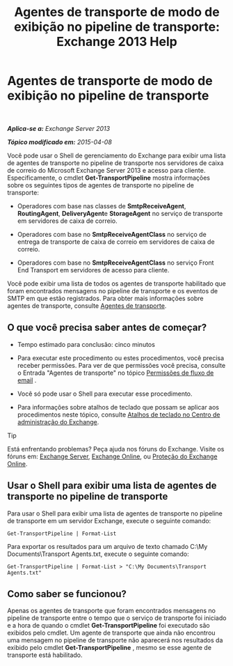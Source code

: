 ﻿---
title: 'Agentes de transporte de modo de exibição no pipeline de transporte: Exchange 2013 Help'
TOCTitle: Agentes de transporte de modo de exibição no pipeline de transporte
ms:assetid: bd715d8e-7b21-48de-8f68-d425d8506e4c
ms:mtpsurl: https://technet.microsoft.com/pt-br/library/Bb124395(v=EXCHG.150)
ms:contentKeyID: 51407906
ms.date: 05/22/2018
mtps_version: v=EXCHG.150
ms.translationtype: MT
---

# Agentes de transporte de modo de exibição no pipeline de transporte

 

_**Aplica-se a:** Exchange Server 2013_

_**Tópico modificado em:** 2015-04-08_

Você pode usar o Shell de gerenciamento do Exchange para exibir uma lista de agentes de transporte no pipeline de transporte nos servidores de caixa de correio do Microsoft Exchange Server 2013 e acesso para cliente. Especificamente, o cmdlet **Get-TransportPipeline** mostra informações sobre os seguintes tipos de agentes de transporte no pipeline de transporte:

  - Operadores com base nas classes de **SmtpReceiveAgent**, **RoutingAgent**, **DeliveryAgent**e **StorageAgent** no serviço de transporte em servidores de caixa de correio.

  - Operadores com base no **SmtpReceiveAgentClass** no serviço de entrega de transporte de caixa de correio em servidores de caixa de correio.

  - Operadores com base no **SmtpReceiveAgentClass** no serviço Front End Transport em servidores de acesso para cliente.

Você pode exibir uma lista de todos os agentes de transporte habilitado que foram encontrados mensagens no pipeline de transporte e os eventos de SMTP em que estão registrados. Para obter mais informações sobre agentes de transporte, consulte [Agentes de transporte](transport-agents-exchange-2013-help.md).

## O que você precisa saber antes de começar?

  - Tempo estimado para conclusão: cinco minutos

  - Para executar este procedimento ou estes procedimentos, você precisa receber permissões. Para ver de que permissões você precisa, consulte o Entrada "Agentes de transporte" no tópico [Permissões de fluxo de email](mail-flow-permissions-exchange-2013-help.md) .

  - Você só pode usar o Shell para executar esse procedimento.

  - Para informações sobre atalhos de teclado que possam se aplicar aos procedimentos neste tópico, consulte [Atalhos de teclado no Centro de administração do Exchange](keyboard-shortcuts-in-the-exchange-admin-center-exchange-online-protection-help.md).


> [!TIP]
> Está enfrentando problemas? Peça ajuda nos fóruns do Exchange. Visite os fóruns em: <A href="https://go.microsoft.com/fwlink/p/?linkid=60612">Exchange Server</A>, <A href="https://go.microsoft.com/fwlink/p/?linkid=267542">Exchange Online</A>, ou <A href="https://go.microsoft.com/fwlink/p/?linkid=285351">Proteção do Exchange Online</A>.



## Usar o Shell para exibir uma lista de agentes de transporte no pipeline de transporte

Para usar o Shell para exibir uma lista de agentes de transporte no pipeline de transporte em um servidor Exchange, execute o seguinte comando:

    Get-TransportPipeline | Format-List

Para exportar os resultados para um arquivo de texto chamado C:\\My Documents\\Transport Agents.txt, execute o seguinte comando:

    Get-TransportPipeline | Format-List > "C:\My Documents\Transport Agents.txt"

## Como saber se funcionou?

Apenas os agentes de transporte que foram encontrados mensagens no pipeline de transporte entre o tempo que o serviço de transporte foi iniciado e a hora de quando o cmdlet **Get-TransportPipeline** foi executado são exibidos pelo cmdlet. Um agente de transporte que ainda não encontrou uma mensagem no pipeline de transporte não aparecerá nos resultados da exibido pelo cmdlet **Get-TransportPipeline** , mesmo se esse agente de transporte está habilitado.

